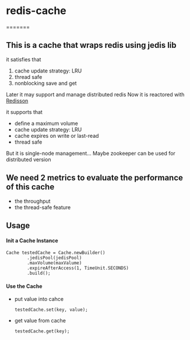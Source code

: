 # redis-cache
=======

## This is a cache that wraps redis using jedis lib

it satisfies that

1. cache update strategy: LRU
2. thread safe
3. nonblocking save and get


Later it may support and manage distributed redis
Now it is reactored with [Redisson](https://github.com/mrniko/redisson)

it supports that

* define a maximum volume
* cache update strategy: LRU
* cache expires on write or last-read
* thread safe

But it is single-node management... Maybe zookeeper can be used for distributed version

## We need 2 metrics to evaluate the performance of this cache

* the throughput
* the thread-safe feature


## Usage

#### Init a Cache Instance

    Cache testedCache = Cache.newBuilder()
            .jedisPool(jedisPool)
            .maxVolume(maxValume)
            .expireAfterAccess(1, TimeUnit.SECONDS)
            .build();

#### Use the Cache
    
* put value into cahce


    `testedCache.set(key, value);`


* get value from cache


    `testedCache.get(key);`
